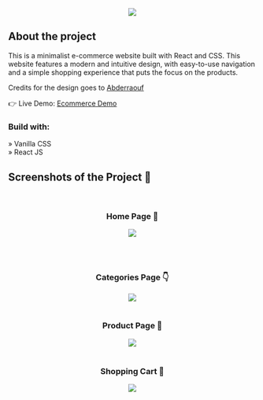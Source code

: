<div align='center'><img src='https://user-images.githubusercontent.com/105128267/224688338-8f1f28b7-029b-4ed7-a567-86de0c44ff42.png'/></div>

<h2>About the project</h2>

<p>This is a minimalist e-commerce website built with React and CSS. This
website features a modern and intuitive design, with easy-to-use navigation and a
simple shopping experience that puts the focus on the products.</p>

<p>Credits for the design goes to <a href='https://github.com/Abderraouf-Rahmani'>Abderraouf</a></p>

👉 Live Demo: <a href=''>Ecommerce Demo</a>

<h3>Build with:</h3>

» Vanilla CSS <br>
» React JS

<h2>Screenshots of the Project 📸</h2>
<br>
<h3 align='center'>Home Page 🏡</h3>

<div align='center'>
<img src='https://user-images.githubusercontent.com/105128267/213868640-e3421f0a-bb10-4352-82a1-1bda4df821e9.png'/>
</div>

<br><br>
<h3 align='center'>Categories Page 👇</h3>

<div align='center'>
<img src='https://user-images.githubusercontent.com/105128267/213868668-55c03494-0835-43e0-9cb1-429b9a243a65.png'/>

<br>
<br>
<h3 align='center'>Product Page 🎁</h3>

<div align='center'>
<img src='https://user-images.githubusercontent.com/105128267/213868690-5737cead-a56e-4500-88ff-d182426ce072.png'/>

<br>
<br>
<h3 align='center'>Shopping Cart 🛒</h3>

<div align='center'>
<img src='https://user-images.githubusercontent.com/105128267/213868718-6760d6de-9060-406f-816d-f9b317bb0e0c.png'/>
</div>




